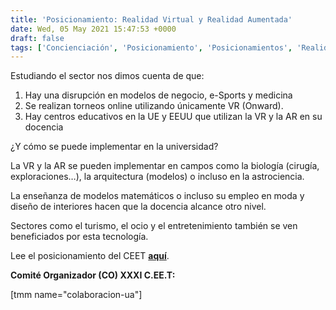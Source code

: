 ```yaml
---
title: 'Posicionamiento: Realidad Virtual y Realidad Aumentada'
date: Wed, 05 May 2021 15:47:53 +0000
draft: false
tags: ['Concienciación', 'Posicionamiento', 'Posicionamientos', 'Realidad Aumentada', 'Realidad Virtual', 'Telecomunicaciones']
---
```


Estudiando el sector nos dimos cuenta de que:

1.  Hay una disrupción en modelos de negocio, e-Sports y medicina
2.  Se realizan torneos online utilizando únicamente VR (Onward).
3.  Hay centros educativos en la UE y EEUU que utilizan la VR y la AR en su docencia

¿Y cómo se puede implementar en la universidad?

La VR y la AR se pueden implementar en campos como la biología (cirugía, exploraciones…), la arquitectura (modelos) o incluso en la astrociencia.

La enseñanza de modelos matemáticos o incluso su empleo en moda y diseño de interiores hacen que la docencia alcance otro nivel.

Sectores como el turismo, el ocio y el entretenimiento también se ven beneficiados por esta tecnología.

Lee el posicionamiento del CEET **[aquí](https://ceet.org.es/download/xxxiceet-vr-ar/)**.

  

**Comité Organizador (CO) XXXI C.EE.T:**

\[tmm name="colaboracion-ua"\]